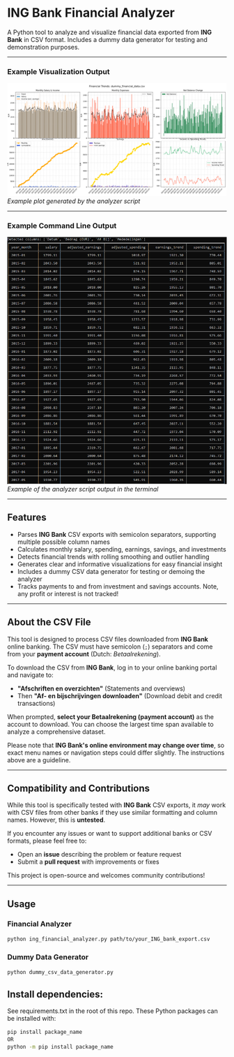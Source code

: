 # ING Bank Financial Analyzer

A Python tool to analyze and visualize financial data exported from **ING Bank** in CSV format. Includes a dummy data generator for testing and demonstration purposes.

---

### Example Visualization Output

![Financial Trends Figure](fig/plot.png)  
*Example plot generated by the analyzer script*

---

### Example Command Line Output

![Command Line Output Table](fig/cmd_output.png)  
*Example of the analyzer script output in the terminal*

---

## Features

- Parses **ING Bank** CSV exports with semicolon separators, supporting multiple possible column names  
- Calculates monthly salary, spending, earnings, savings, and investments  
- Detects financial trends with rolling smoothing and outlier handling  
- Generates clear and informative visualizations for easy financial insight  
- Includes a dummy CSV data generator for testing or demoing the analyzer  
- Tracks payments to and from investment and savings accounts. Note, any profit or interest is not tracked!
---

## About the CSV File

This tool is designed to process CSV files downloaded from **ING Bank** online banking. The CSV must have semicolon (`;`) separators and come from your **payment account** (Dutch: *Betaalrekening*).

To download the CSV from **ING Bank**, log in to your online banking portal and navigate to:

- **"Afschriften en overzichten"** (Statements and overviews)  
- Then **"Af- en bijschrijvingen downloaden"** (Download debit and credit transactions)  

When prompted, **select your Betaalrekening (payment account)** as the account to download. You can choose the largest time span available to analyze a comprehensive dataset.

Please note that **ING Bank's online environment may change over time**, so exact menu names or navigation steps could differ slightly. The instructions above are a guideline.

---

## Compatibility and Contributions

While this tool is specifically tested with **ING Bank** CSV exports, it *may* work with CSV files from other banks if they use similar formatting and column names. However, this is **untested**.

If you encounter any issues or want to support additional banks or CSV formats, please feel free to:

- Open an **issue** describing the problem or feature request  
- Submit a **pull request** with improvements or fixes  

This project is open-source and welcomes community contributions!

---

## Usage

### Financial Analyzer

```bash
python ing_financial_analyzer.py path/to/your_ING_bank_export.csv
```

### Dummy Data Generator

```bash
python dummy_csv_data_generator.py
```

## Install dependencies:

See requirements.txt in the root of this repo. These Python packages can be installed with:

```bash
pip install package_name
OR
python -m pip install package_name
```